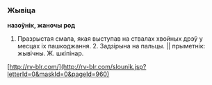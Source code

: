 ### Жывіца
**назоўнік, жаночы род**

1. Празрыстая смала, якая выступав на ствалах хвойных дрэў у месцах іх пашкоджання. 2. Задзірына на пальцы. || прыметнік: жывічны. Ж. шкіпінар.

<a rel="author">[http://rv-blr.com/](http://rv-blr.com/slounik.jsp?letterId=0&maskId=0&pageId=960)</a>

